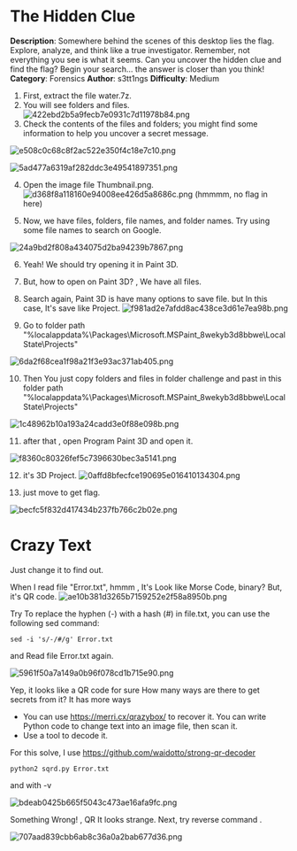 # The Hidden Clue
**Description**: Somewhere behind the scenes of this desktop lies the flag. Explore, analyze, and think like a true investigator. Remember, not everything you see is what it seems. Can you uncover the hidden clue and find the flag? Begin your search... the answer is closer than you think!
**Category**: Forensics
**Author**: s3tt1ngs
**Difficulty**: Medium

1. First, extract the file water.7z.
2.  You will see folders and files.
![422ebd2b5a9fecb7e0931c7d11978b84.png](https://raw.githubusercontent.com/s1tt1s4c/Cyberus-Internship-Exam-Writeup/refs/heads/2024/DFIR/_resources/0affd8bfecfce190695e016410134304.png)
3. Check the contents of the files and folders; you might find some information to help you uncover a secret message.


![e508c0c68c8f2ac522e350f4c18e7c10.png](https://raw.githubusercontent.com/s1tt1s4c/Cyberus-Internship-Exam-Writeup/refs/heads/2024/DFIR/_resources/e508c0c68c8f2ac522e350f4c18e7c10.png)

![5ad477a6319af282ddc3e49541897351.png](https://raw.githubusercontent.com/s1tt1s4c/Cyberus-Internship-Exam-Writeup/refs/heads/2024/DFIR/_resources/5ad477a6319af282ddc3e49541897351.png)

4. Open the image file Thumbnail.png.
![d368f8a118160e94008ee426d5a8686c.png](https://raw.githubusercontent.com/s1tt1s4c/Cyberus-Internship-Exam-Writeup/refs/heads/2024/DFIR/_resources/d368f8a118160e94008ee426d5a8686c.png)
(hmmmm, no flag in here)

5. Now, we have files, folders, file names, and folder names. Try using some file names to search on Google.

![24a9bd2f808a434075d2ba94239b7867.png](https://raw.githubusercontent.com/s1tt1s4c/Cyberus-Internship-Exam-Writeup/refs/heads/2024/DFIR/_resources/24a9bd2f808a434075d2ba94239b7867.png)

6. Yeah! We should try opening it in Paint 3D.
7. But, how to open on Paint 3D? , We have all files.
8. Search again, Paint 3D is have many options to save file. but In this case, It's save like Project.
![f981ad2e7afdd8ac438ce3d61e7ea98b.png](https://raw.githubusercontent.com/s1tt1s4c/Cyberus-Internship-Exam-Writeup/refs/heads/2024/DFIR/_resources/f981ad2e7afdd8ac438ce3d61e7ea98b.png)

9. Go to folder path "%localappdata%\Packages\Microsoft.MSPaint_8wekyb3d8bbwe\LocalState\Projects"

![6da2f68cea1f98a21f3e93ac371ab405.png](https://raw.githubusercontent.com/s1tt1s4c/Cyberus-Internship-Exam-Writeup/refs/heads/2024/DFIR/_resources/6da2f68cea1f98a21f3e93ac371ab405.png)

10. Then You just copy  folders and files in folder challenge and past in this folder path "%localappdata%\Packages\Microsoft.MSPaint_8wekyb3d8bbwe\LocalState\Projects"

![1c48962b10a193a24cadd3e0f88e098b.png](https://raw.githubusercontent.com/s1tt1s4c/Cyberus-Internship-Exam-Writeup/refs/heads/2024/DFIR/_resources/1c48962b10a193a24cadd3e0f88e098b.png)

11. after that , open Program Paint 3D and open it.

![f8360c80326fef5c7396630bec3a5141.png](https://raw.githubusercontent.com/s1tt1s4c/Cyberus-Internship-Exam-Writeup/refs/heads/2024/DFIR/_resources/f8360c80326fef5c7396630bec3a5141.png)

12. it's 3D Project.
![0affd8bfecfce190695e016410134304.png](https://raw.githubusercontent.com/s1tt1s4c/Cyberus-Internship-Exam-Writeup/refs/heads/2024/DFIR/_resources/0affd8bfecfce190695e016410134304.png)

13. just move to get flag.

![becfc5f832d417434b237fb766c2b02e.png](https://raw.githubusercontent.com/s1tt1s4c/Cyberus-Internship-Exam-Writeup/refs/heads/2024/DFIR/_resources/becfc5f832d417434b237fb766c2b02e.png)


# Crazy Text 
Just change it to find out.


When I read file "Error.txt", hmmm , It's Look like Morse Code, binary? But, it's QR code.
![ae10b381d3265b7159252e2f58a8950b.png](https://raw.githubusercontent.com/s1tt1s4c/Cyberus-Internship-Exam-Writeup/refs/heads/2024/DFIR/_resources/ae10b381d3265b7159252e2f58a8950b.png)

Try To replace the hyphen (-) with a hash (#) in file.txt, you can use the following sed command:

```
sed -i 's/-/#/g' Error.txt
```

and Read file Error.txt again.

![5961f50a7a149a0b96f078cd1b715e90.png](https://raw.githubusercontent.com/s1tt1s4c/Cyberus-Internship-Exam-Writeup/refs/heads/2024/DFIR/_resources/5961f50a7a149a0b96f078cd1b715e90.png)

Yep, it looks like a QR code for sure
How many ways are there to get secrets from it?
It has more ways
- You can use https://merri.cx/qrazybox/ to recover it.
You can write Python code to change text into an image file, then scan it.
- Use a tool to decode it.

For this solve, I use https://github.com/waidotto/strong-qr-decoder

```
python2 sqrd.py Error.txt
```
and with -v

![bdeab0425b665f5043c473ae16afa9fc.png](https://raw.githubusercontent.com/s1tt1s4c/Cyberus-Internship-Exam-Writeup/refs/heads/2024/DFIR/_resources/bdeab0425b665f5043c473ae16afa9fc.png)

Something Wrong! , QR It looks strange.
Next, try reverse command .

![707aad839cbb6ab8c36a0a2bab677d36.png](https://raw.githubusercontent.com/s1tt1s4c/Cyberus-Internship-Exam-Writeup/refs/heads/2024/DFIR/_resources/707aad839cbb6ab8c36a0a2bab677d36.png)
